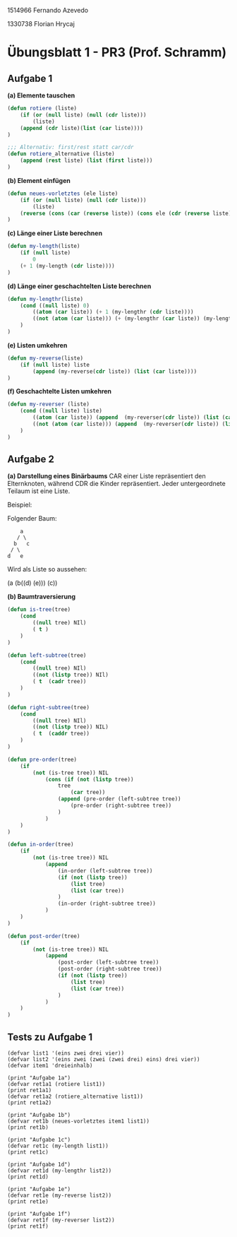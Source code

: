 1514966 Fernando Azevedo

1330738 Florian Hrycaj

# Übungsblatt 1 - PR3 (Prof. Schramm)

## Aufgabe 1
**(a) Elemente tauschen**
``` lisp
(defun rotiere (liste)
    (if (or (null liste) (null (cdr liste)))
        (liste)
    (append (cdr liste)(list (car liste))))
)

;;; Alternativ: first/rest statt car/cdr
(defun rotiere_alternative (liste)
    (append (rest liste) (list (first liste)))
)
```

**(b) Element einfügen**
`````` lisp
(defun neues-vorletztes (ele liste)
    (if (or (null liste) (null (cdr liste)))
        (liste)
    (reverse (cons (car (reverse liste)) (cons ele (cdr (reverse liste))))))
)
``````

**(c) Länge einer Liste berechnen**
`````` lisp
(defun my-length(liste)
    (if (null liste)
        0
    (+ 1 (my-length (cdr liste))))
)
``````

**(d) Länge einer geschachtelten Liste berechnen**
`````` lisp
(defun my-lengthr(liste)
    (cond ((null liste) 0)
        ((atom (car liste)) (+ 1 (my-lengthr (cdr liste))))
        ((not (atom (car liste))) (+ (my-lengthr (car liste)) (my-lengthr (cdr liste))))
    )
)
``````

**(e) Listen umkehren**
``` lisp
(defun my-reverse(liste)
    (if (null liste) liste
        (append (my-reverse(cdr liste)) (list (car liste))))
)
```

**(f) Geschachtelte Listen umkehren**
``` lisp
(defun my-reverser (liste)
    (cond ((null liste) liste)
        ((atom (car liste)) (append  (my-reverser(cdr liste)) (list (car liste))))
        ((not (atom (car liste))) (append  (my-reverser(cdr liste)) (list (my-reverser (car liste)))))
    )
)
```

## Aufgabe 2
**(a) Darstellung eines Binärbaums**
CAR einer Liste repräsentiert den Elternknoten, während CDR die Kinder repräsentiert.
Jeder untergeordnete Teilaum ist eine Liste.

Beispiel:

Folgender Baum:

        a
       / \
      b   c
     / \
    d   e

Wird als Liste so aussehen:

(a (b((d) (e))) (c))

**(b) Baumtraversierung**
``` lisp
(defun is-tree(tree)
    (cond
        ((null tree) NIl)
        ( t )
    )
)

(defun left-subtree(tree)
    (cond
        ((null tree) NIl)
        ((not (listp tree)) NIl)
        ( t  (cadr tree))
    )
)

(defun right-subtree(tree)
    (cond
        ((null tree) NIl)
        ((not (listp tree)) NIL)
        ( t  (caddr tree))
    )
)

(defun pre-order(tree)
    (if
        (not (is-tree tree)) NIL
            (cons (if (not (listp tree))
                tree
                    (car tree))
                (append (pre-order (left-subtree tree))
                    (pre-order (right-subtree tree))
                )
            )
    )
)

(defun in-order(tree)
    (if
        (not (is-tree tree)) NIL
            (append
                (in-order (left-subtree tree))
                (if (not (listp tree))
                    (list tree)
                    (list (car tree))
                )
                (in-order (right-subtree tree))
            )
    )
)

(defun post-order(tree)
    (if
        (not (is-tree tree)) NIL
            (append
                (post-order (left-subtree tree))
                (post-order (right-subtree tree))
                (if (not (listp tree))
                    (list tree)
                    (list (car tree))
                )
            )
    )
)
```

## Tests zu Aufgabe 1
```
(defvar list1 '(eins zwei drei vier))
(defvar list2 '(eins zwei (zwei (zwei drei) eins) drei vier))
(defvar item1 'dreieinhalb)

(print "Aufgabe 1a")
(defvar ret1a1 (rotiere list1))
(print ret1a1)
(defvar ret1a2 (rotiere_alternative list1))
(print ret1a2)

(print "Aufgabe 1b")
(defvar ret1b (neues-vorletztes item1 list1))
(print ret1b)

(print "Aufgabe 1c")
(defvar ret1c (my-length list1))
(print ret1c)

(print "Aufgabe 1d")
(defvar ret1d (my-lengthr list2))
(print ret1d)

(print "Aufgabe 1e")
(defvar ret1e (my-reverse list2))
(print ret1e)

(print "Aufgabe 1f")
(defvar ret1f (my-reverser list2))
(print ret1f)
```
